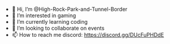 - 👋 Hi, I’m @High-Rock-Park-and-Tunnel-Border
- 👀 I’m interested in gaming
- 🌱 I’m currently learning coding
- 💞️ I’m looking to collaborate on events
- 📫 How to reach me discord: https://discord.gg/DUcFuPHDdE

<!---
High-Rock-Park-and-Tunnel-Border/High-Rock-Park-and-Tunnel-Border is a ✨ special ✨ repository because its `README.md` (this file) appears on your GitHub profile.
You can click the Preview link to take a look at your changes.
--->
